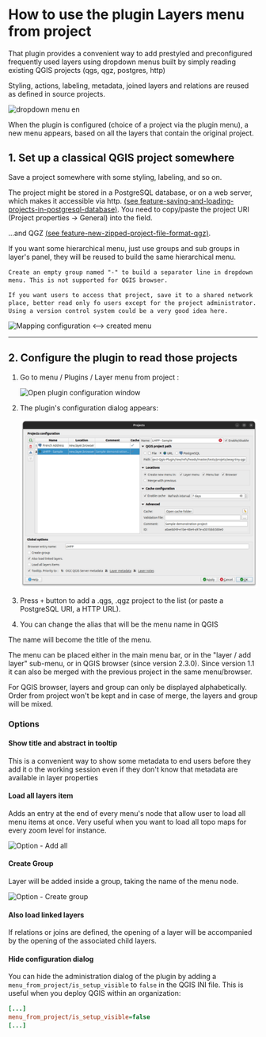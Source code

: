 # How to use the plugin Layers menu from project

That plugin provides a convenient way to add prestyled and preconfigured frequently used layers using dropdown menus built by simply reading existing QGIS projects (qgs, qgz, postgres, http)

Styling, actions, labeling, metadata, joined layers and relations are reused as defined in source projects.

![dropdown menu en](../static/drop_down_menu_en.png)

When the plugin is configured (choice of a project via the plugin menu), a new menu appears, based on all the layers that contain the original project.

## 1. Set up a classical QGIS project somewhere

Save a project somewhere with some styling, labeling, and so on.

The project might be stored in a PostgreSQL database, or on a web server, which makes it accessible via http. [(see feature-saving-and-loading-projects-in-postgresql-database)](https://qgis.org/en/site/forusers/visualchangelog32/index.html#feature-saving-and-loading-projects-in-postgresql-database). You need to copy/paste the project URI (Project properties -> General) into the field.

...and QGZ [(see feature-new-zipped-project-file-format-qgz)](https://qgis.org/en/site/forusers/visualchangelog30/index.html#feature-new-zipped-project-file-format-qgz).

If you want some hierarchical menu, just use groups and sub groups in layer's panel, they will be reused to build the same hierarchical menu.

```{tip}
Create an empty group named "-" to build a separator line in dropdown menu. This is not supported for QGIS browser.
```

```{note}
If you want users to access that project, save it to a shared network place, better read only fo users except for the project administrator. Using a version control system could be a very good idea here.
```

![Mapping configuration <--> created menu](../static/mapping.png)

----

## 2. Configure the plugin to read those projects

1. Go to menu / Plugins / Layer menu from project :

    ![Open plugin configuration window](../static/config_window_access_en.png)

1. The plugin's configuration dialog appears:

    ![configuration window](../static/config_window_en.png)

1. Press `+` button to add a .qgs, .qgz project to the list (or paste a PostgreSQL URI, a HTTP URL).
1. You can change the alias that will be the menu name in QGIS

The name will become the title of the menu.

The menu can be placed either in the main menu bar, or in the "layer / add layer" sub-menu, or in QGIS browser (since version 2.3.0). Since version 1.1 it can also be merged with the previous project in the same menu/browser.

For QGIS browser, layers and group can only be displayed alphabetically. Order from project won't be kept and in case of merge, the layers and group will be mixed.

### Options

#### Show title and abstract in tooltip

This is a convenient way to show some metadata to end users before they add it o the working session even if they don't know that metadata are available in layer properties

#### Load all layers item

Adds an entry at the end of every menu's node that allow user to load all menu items at once. Very useful when you want to load all topo maps for every zoom level for instance.

![Option - Add all](../static/add_all_option_en.png)

#### Create Group

Layer will be added inside a group, taking the name of the menu node.

![Option - Create group](../static/add_group_option_en.png)

#### Also load linked layers

If relations or joins are defined, the opening of a layer will be accompanied by the opening of the associated child layers.

#### Hide configuration dialog

You can hide the administration dialog of the plugin by adding a `menu_from_project/is_setup_visible` to `false` in the QGIS INI file. This is useful when you deploy QGIS within an organization:

```ini
[...]
menu_from_project/is_setup_visible=false
[...]
```
